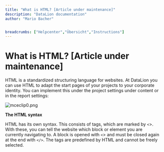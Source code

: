 ```yaml
---
title: "What is HTML? [Article under maintenance]"
description: "DataLion documentation"
author: "Mario Bacher"


breadcrumbs: ["Helpcenter","Übersicht","Instructions"]
---
```


# What is HTML? [Article under maintenance]

HTML is a standardized structuring language for websites. At DataLion you can use HTML to adapt the start pages of your projects to your corporate identity. You can implement this under the project settings under content or in the report settings:

![mceclip0.png](/img/86049184.png)

**The HTML syntax**

HTML has its own syntax. This consists of tags, which are marked by `<`>. With these, you can tell the website which block or element you are currently navigating to. A block is opened with `<`> and must be closed again at the end with `</>`. The tags are predefined by HTML and cannot be freely selected.
